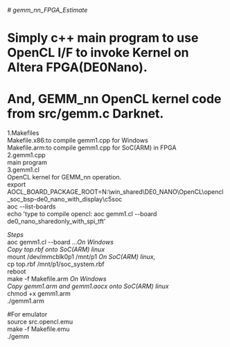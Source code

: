 *# gemm_nn_FPGA_Estimate*
# Simply c++ main program to use OpenCL I/F to invoke Kernel on Altera FPGA(DE0Nano).  
# And, GEMM_nn OpenCL kernel code from src/gemm.c Darknet.   

1.Makefiles  
Makefile.x86:to compile gemm1.cpp for Windows  
Makefile.arm:to compile gemm1.cpp for SoC(ARM) in FPGA  
2.gemm1.cpp  
  main program  
3.gemm1.cl  
  OpenCL kernel for GEMM_nn operation.  
  export AOCL_BOARD_PACKAGE_ROOT=N:\\win_shared\\DE0_NANO\\OpenCL\\opencl_soc_bsp-de0_nano_with_display\\c5soc  
  aoc --list-boards  
  echo 'type to compile opencl: aoc gemm1.cl --board de0_nano_sharedonly_with_spi_tft'  
  
  *Steps*  
  aoc gemm1.cl --board ...*On Windows*    
  *Copy top.rbf onto SoC(ARM) linux*  
  mount /dev/mmcblk0p1 /mnt/p1 *On SoC(ARM) linux,*   
  cp top.rbf /mnt/p1/soc_system.rbf  
  reboot  
  make -f Makefile.arm *On Windows*  
  *Copy gemm1.arm and gemm1.aocx onto SoC(ARM) linux*   
  chmod +x gemm1.arm  
  ./gemm1.arm  

#For emulator  
source src.opencl.emu  
make -f Makefile.emu  
./gemm  

